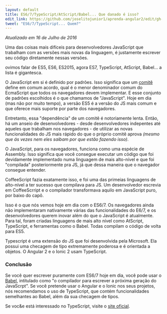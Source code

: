 ```yaml
---
layout: default
title: ES6/7/TypeScript/AtScript/Babel... Que danado é isso?
edit_link: https://github.com/joselitojunior1/aprenda-angular2/edit/gh-pages/es6/index.md
tweet: "ES6/7/TypeScript... Quem?"
---
```


_Atualizado em 16 de Julho de 2016_

Uma das coisas mais difíceis para desenvolvedores JavaScript que trabalham com as versões mais novas da linguagem, é justamente escrever seu código diretamente nessas versões.

ovimos falar de ES5, ES6, ES2015, agora ES7, TypeScript, AtScript, Babel... a lista é gigantesca.

O JavaScript em si é definido por padrões. Isso significa que um [comitê](http://www.infoq.com/news/2015/06/ecmascript-2015-es6) define em comum acordo, qual é o menor denominador comum do EcmaScript que todos os navegadores devem implementar. E esse conjunto de padrões escolhidos é o que chamamos de "JavaScript". Hoje em dia (mas não por muito tempo), a versão ES5 é a versão do JS mais comum e que oferece mais suporte por parte dos navegadores.

Entretanto, essa "dependência" de um comitê é notoriamente lenta. Então, há um anseio de desenvolvedores - desde desenvolvedores indepentes até aqueles que trabalham nos navegadores - de utilizar as novas funcionalidades do JS mais rápido do que o próprio comitê aprova _(mesmo que ás vezes nem eles saibam por que estão fazendo isso)_.

O JavaScript, para os navegadores, funciona como uma espécie de Assembly. Isso significa que você consegue executar um código que foi devidamente implementado numa linguagem de mais alto-nível e que foi "compilada" posteriormente pra JS, já que dessa maneira que o navegador consegue entender.

CoffeeScript fazia exatamente isso, e foi uma das primeias linguagens de alto-nível a ter sucesso que compilava para JS. Um desenvolvedor escrevia em CoffeeScrript e o compilador transformava aquilo em JavaScript puro, por baixo do capô.

Isso é o que nós vemos hoje em dia com o ES6/7. Os navegadores ainda não implementaram nativamente várias das funcionalidades do E6/7, e os desenvolvedores querem inovar além do que o JavaScript é atualmente. Para tal, foram criadas linguagens de mais alto nível como AtScript, TypeScript, e ferramentas como o Babel. Todas compilam o código de volta para ES5.

Typescript é uma extensão do JS que foi desenvolvida pela Microsoft. Ela possui uma checagem de tipo extremamente poderosa e é orientada a objetos. O Angular 2 e o Ionic 2 usam TypeScript.

### Conclusão

Se você quer escrever puramente com ES6/7 hoje em dia, você pode usar o [Babel](https://babeljs.io/), intitulado como "o compilador para escrever a próxima geração do JavaScrpt". Se você pretende usar o Angular e o Ionic nos seus projetos, nós recomendamos o uso de TypeScript, que contém funcionalidades semelhantes ao Babel, além da sua checagem de tipos.

Se voc&e está interessado no TypeScript, visite o [site oficial](http://www.typescriptlang.org/).
